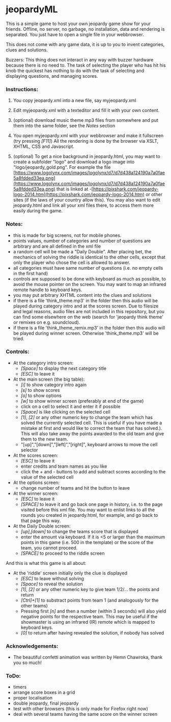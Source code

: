 # jeopardyML

This is a simple game to host your own jeopardy game
show for your friends. Offline, no server, no garbage, no
installation, data and rendering is separated. You just have to open a single
file in your webbrowser.

This does not come with any game data, it is up to you to invent
categories, clues and solutions.

Buzzers: This thing does not interact in any way with buzzer hardware
because there is no need to. The task of selecting the player who has
hit his knob the quickest has nothing to do with the task of selecting
and displaying questions, and managing scores.


### Instructions:

 1. You copy jeopardy.xml into a new file, say myjeopardy.xml
 2. Edit myjeopardy.xml with a texteditor and fill it with your own content.
 3. (optional) download music theme mp3 files from somewhere and put them into the same
    folder, see the *Notes* section
 4. You open myjeopardy.xml with your webbrowser and make it fullscreen (try pressing *[F11]*)
    All the rendering is done by the browser via XSLT, XHTML, CSS and Javascript.

 5. (optional) To get a nice background in jeopardy.html,
    you may want to create a subfolder "logo" and download a logo image into "logo/jeopardy_gold.png".
    For example the file [https://www.logolynx.com/images/logolynx/d7/d7d438a124190a7a0fae5a8fdded33ea.png](https://www.logolynx.com/images/logolynx/d7/d7d438a124190a7a0fae5a8fdded33ea.png)
    that is linked at -[https://pixshark.com/jeopardy-logo-2014.htm](https://pixshark.com/jeopardy-logo-2014.htm) or other sites
    (if the laws of your country allow this).
    You may also want to edit jeopardy.html and link all your xml files there, to access
    them more easily during the game.

### Notes:

  * this is made for big screens, not for mobile phones.
  * points values, number of categories and number of questions are arbitrary and
    are all defined in the xml file
  * a random cell will be made a "Daily Double". After placing bet, the mechanics
    of solving the riddle is identical to the other cells, except that only the player who chose the cell
    is allowed to answer.
  * all categories must have same number of questions (i.e. no empty cells in the
    first hand)
  * controls are supposed to be done with keyboard as much as possible, to avoid
    the mouse pointer on the screen. You may want to map an infrared remote
    handle to keyboard keys.
  * you may put arbitrary XHTML content into the clues and solutions
  * if there is a file 'think_theme.mp3' in the folder then this audio will be played during
    category intro and at the scores screen. Due to filesize and legal reasons, audio files are
    not included in this repository, but you can find some elsewhere
    on the web (search for 'jeopardy think theme' or remixes on e.g. soundcloud).
  * if there is a file 'think_theme_remix.mp3' in the folder then this audio will be played during
    winner screen. Otherwise 'think_theme.mp3' will be tried.

### Controls:

 * At the category intro screen:
    - *[Space]* to display the next category title
    - *[ESC]* to leave it
 * At the main screen (the big table):
    - *[i]* to show category intro again
    - *[s]* to show scores
    - *[o]* to show options
    - *[w]* to show winner screen (preferably at end of the game)
    - click on a cell to select it and enter it if possible
    - *[Space]* is like clicking on the selected cell
    - *[1]*, *[2]* or any other numeric key to change the team which has
      solved the currently selected cell. This is useful if you have made a mistake at first
      and would like to correct the team that has solved.).
      This will also take away the points awarded to the old team and give them to the new team.
    - "[up]","[down]","[left]","[right]", keyboard arrows to move the cell selector
 * At the scores screen:
    - *[ESC]* to leave it
    - enter credits and team names as you like
    - click the + and - buttons to add and subtract scores according to the value of
       the selected cell
 * At the options screen:
    - change number of teams and hit the button to leave
 * At the winner screen:
    - *[ESC]* to leave it
    - *[SPACE]* to leave it and go back one page in history, i.e. to the page visited
      before this xml file. You may want to enlist links to all the rounds you created
      in jeopardy.html, for example, and go back to that page this way.
 * At the Daily Double screen:
    - *[up]*,*[down]* to change the teams score that is displayed
    - enter the amount via keyboard. If it is <5 or larger than the maximum points
      in this game (i.e. 500 in the template) or the score of the team, you cannot
      proceed.
    - *[SPACE]* to proceed to the riddle screen

And this is what this game is all about:

 * At the 'riddle' screen initially only the clue is displayed
    - *[ESC]* to leave without solving
    - *[Space]* to reveal the solution
    - *[1]*, *[2]* or any other numeric key to give team 1/2/... the points and return
    - *[Ctrl]+[1]* to substract points from team 1 (and analogously for the other teams)
    - Pressing first *[n]* and then a number (within 3 seconds) will also yield negative points for
      the respective team. This may be useful if the showmaster is using an
      infrared (IR) remote which is mapped to keyboard keys.
    - *[0]* to return after having revealed the solution, if nobody has solved

### Acknowledgements:

 * The beautiful confetti animation was written by Hemn Chawroka,
   thank you so much!

### ToDo:

 * timers
 * arrange score boxes in a grid
 * proper localisation
 * double jeopardy, final jeopardy
 * test with other browsers (this is only made for Firefox right now)
 * deal with several teams having the same score on the winner screen
